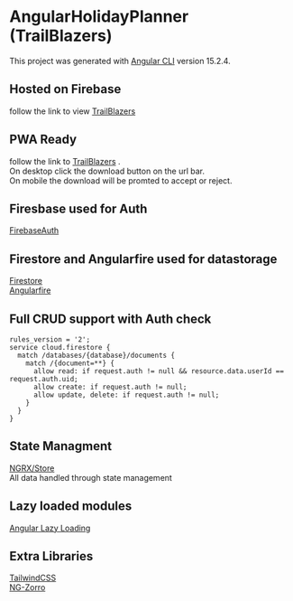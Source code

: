 # AngularHolidayPlanner (TrailBlazers)

This project was generated with [Angular CLI](https://github.com/angular/angular-cli) version 15.2.4.

## Hosted on Firebase

 follow the link to view [TrailBlazers](https://angular-holiday-planner.web.app/launchpage/sign-in)

## PWA Ready

follow the link to [TrailBlazers](https://angular-holiday-planner.web.app/launchpage/sign-in) . \
On desktop click the download button on the url bar. \
On mobile the download will be promted to accept or reject.

## Firesbase used for Auth

[FirebaseAuth](https://firebase.google.com/docs/auth)

## Firestore and Angularfire used for datastorage

[Firestore](https://firebase.google.com/docs/firestore) \
[Angularfire](https://github.com/angular/angularfire)

## Full CRUD support with Auth check

```
rules_version = '2';
service cloud.firestore {
  match /databases/{database}/documents {
    match /{document=**} {
      allow read: if request.auth != null && resource.data.userId == request.auth.uid;
      allow create: if request.auth != null;
      allow update, delete: if request.auth != null;
    }
  }
}
```

## State Managment

[NGRX/Store](https://ngrx.io/) \
All data handled through state management

## Lazy loaded modules

[Angular Lazy Loading](https://angular.io/guide/lazy-loading-ngmodules)

## Extra Libraries

[TailwindCSS](https://tailwindcss.com/) \
[NG-Zorro](https://ng.ant.design/components/icon/en)




